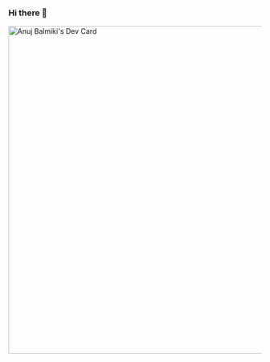### Hi there 👋

<a href="https://app.daily.dev/anujbalmiki"><img src="https://api.daily.dev/devcards/v2/3l7FThxSPuY7bwnDik7Ku.png?type=wide&r=g5o" width="652" alt="Anuj Balmiki's Dev Card"/></a>

<!--
**anujbalmiki/anujbalmiki** is a ✨ _special_ ✨ repository because its `README.md` (this file) appears on your GitHub profile.

Here are some ideas to get you started:

- 🔭 I’m currently working on ...
- 🌱 I’m currently learning ...
- 👯 I’m looking to collaborate on ...
- 🤔 I’m looking for help with ...
- 💬 Ask me about ...
- 📫 How to reach me: ...
- 😄 Pronouns: ...
- ⚡ Fun fact: ...
-->
